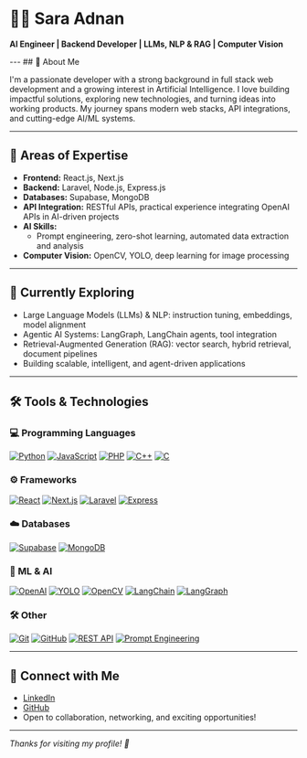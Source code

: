 <p align="center">
  <h1>👩‍💻 Sara Adnan</h1>
  <b>AI Engineer | Backend Developer | LLMs, NLP & RAG | Computer Vision</b><br>
<!--  <a href="#">🌐 Portfolio</a> • <a href="#">📫 Email</a> -->
</p> 
---
## 📝 About Me

I'm a passionate developer with a strong background in full stack web development and a growing interest in Artificial Intelligence. I love building impactful solutions, exploring new technologies, and turning ideas into working products. My journey spans modern web stacks, API integrations, and cutting-edge AI/ML systems.

---
## 🚀 Areas of Expertise

- **Frontend:** React.js, Next.js
- **Backend:** Laravel, Node.js, Express.js
- **Databases:** Supabase, MongoDB
- **API Integration:** RESTful APIs, practical experience integrating OpenAI APIs in AI-driven projects
- **AI Skills:** 
  - Prompt engineering, zero-shot learning, automated data extraction and analysis
- **Computer Vision:** OpenCV, YOLO, deep learning for image processing

---

## 🌱 Currently Exploring

- Large Language Models (LLMs) & NLP: instruction tuning, embeddings, model alignment
- Agentic AI Systems: LangGraph, LangChain agents, tool integration
- Retrieval-Augmented Generation (RAG): vector search, hybrid retrieval, document pipelines
- Building scalable, intelligent, and agent-driven applications

---

## 🛠️ Tools & Technologies

### 💻 Programming Languages

[![Python](https://img.shields.io/badge/-Python-3776AB?logo=python&logoColor=white)](https://www.python.org/)
[![JavaScript](https://img.shields.io/badge/-JavaScript-F7DF1E?logo=javascript&logoColor=black)](https://developer.mozilla.org/docs/Web/JavaScript)
[![PHP](https://img.shields.io/badge/-PHP-777BB4?logo=php&logoColor=white)](https://www.php.net/)
[![C++](https://img.shields.io/badge/-C++-00599C?logo=c%2B%2B&logoColor=white)](https://isocpp.org/)
[![C](https://img.shields.io/badge/-C-00599C?logo=c&logoColor=white)](https://en.wikipedia.org/wiki/C_(programming_language))


### ⚙️ Frameworks

[![React](https://img.shields.io/badge/-React-61DAFB?logo=react&logoColor=black)](https://react.dev/)
[![Next.js](https://img.shields.io/badge/-Next.js-000000?logo=next.js&logoColor=white)](https://nextjs.org/)
[![Laravel](https://img.shields.io/badge/-Laravel-FF2D20?logo=laravel&logoColor=white)](https://laravel.com/)
[![Express](https://img.shields.io/badge/-Express-000000?logo=express&logoColor=white)](https://expressjs.com/)


### ☁️ Databases

[![Supabase](https://img.shields.io/badge/-Supabase-3ECF8E?logo=supabase&logoColor=white)](https://supabase.com/)
[![MongoDB](https://img.shields.io/badge/-MongoDB-47A248?logo=mongodb&logoColor=white)](https://www.mongodb.com/)


### 🤖 ML & AI

[![OpenAI](https://img.shields.io/badge/-OpenAI-412991?logo=openai&logoColor=white)](https://openai.com/)
[![YOLO](https://img.shields.io/badge/-YOLO-FF8000?logoColor=white)](https://github.com/ultralytics/yolov5)
[![OpenCV](https://img.shields.io/badge/-OpenCV-5C3EE8?logo=opencv&logoColor=white)](https://opencv.org/)
[![LangChain](https://img.shields.io/badge/-LangChain-333333?logo=data:image/svg+xml;base64,PHN2ZyBmaWxsPSIjZmZmIiBoZWlnaHQ9IjE2IiB3aWR0aD0iMTYiPjwvc3ZnPg==&logoColor=white)](https://www.langchain.com/)
[![LangGraph](https://img.shields.io/badge/-LangGraph-000000?logo=data:image/svg+xml;base64,PHN2ZyBmaWxsPSIjZmZmIiBoZWlnaHQ9IjE2IiB3aWR0aD0iMTYiPjwvc3ZnPg==&logoColor=white)](https://www.langchain.com/langgraph)


### 🛠️ Other

[![Git](https://img.shields.io/badge/-Git-F05032?logo=git&logoColor=white)](https://git-scm.com/)
[![GitHub](https://img.shields.io/badge/-GitHub-181717?logo=github&logoColor=white)](https://github.com/)
[![REST API](https://img.shields.io/badge/-REST%20APIs-02569B?logo=api&logoColor=white)](https://restfulapi.net/)
[![Prompt Engineering](https://img.shields.io/badge/-Prompt%20Engineering-FF5733?logo=OpenAI&logoColor=white)](https://www.promptingguide.ai/)

---

## 🤝 Connect with Me

- [LinkedIn](https://www.linkedin.com/in/sara-adnan-aa1181263/)
- [GitHub](https://github.com/Saraadnan-sa)
- Open to collaboration, networking, and exciting opportunities!

---

*Thanks for visiting my profile! 🚀*

